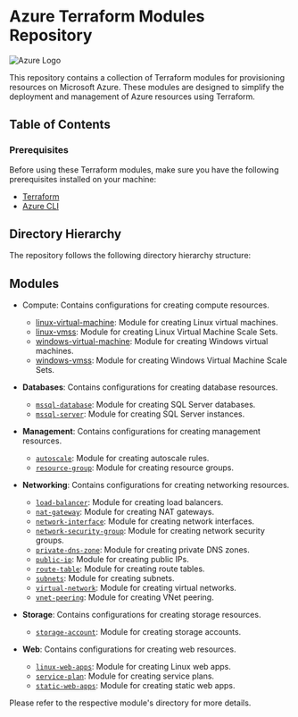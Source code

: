 # Azure Terraform Modules Repository

![Azure Logo](https://upload.wikimedia.org/wikipedia/commons/thumb/a/a8/Microsoft_Azure_Logo.svg/1280px-Microsoft_Azure_Logo.svg.png)

This repository contains a collection of Terraform modules for provisioning resources on Microsoft Azure. These modules are designed to simplify the deployment and management of Azure resources using Terraform.

## Table of Contents

### Prerequisites

Before using these Terraform modules, make sure you have the following prerequisites installed on your machine:

- [Terraform](https://www.terraform.io/downloads.html)
- [Azure CLI](https://docs.microsoft.com/en-us/cli/azure/install-azure-cli)

## Directory Hierarchy

The repository follows the following directory hierarchy structure:

## Modules

- Compute: Contains configurations for creating compute resources.
  - [linux-virtual-machine](modules/Compute/linux-virtual-machine): Module for creating Linux virtual machines.
  - [linux-vmss](modules/linux-vmss): Module for creating Linux Virtual Machine Scale Sets.
  - [windows-virtual-machine](modules/Compute/windows-virtual-machine): Module for creating Windows virtual machines.
  - [windows-vmss](modules/Compute/windows-vmss): Module for creating Windows Virtual Machine Scale Sets.

- **Databases**: Contains configurations for creating database resources.
  - [`mssql-database`](modules/Databases/mssql-database): Module for creating SQL Server databases.
  - [`mssql-server`](modules/Databases/mssql-server): Module for creating SQL Server instances.

- **Management**: Contains configurations for creating management resources.
  - [`autoscale`](modules/Management/autoscale): Module for creating autoscale rules.
  - [`resource-group`](modules/Management/resource-group): Module for creating resource groups.

- **Networking**: Contains configurations for creating networking resources.
  - [`load-balancer`](modules/Networking/load-balancer): Module for creating load balancers.
  - [`nat-gateway`](modules/Networking/nat-gateway): Module for creating NAT gateways.
  - [`network-interface`](modules/Networking/network-interface): Module for creating network interfaces.
  - [`network-security-group`](modules/Networking/network-security-group): Module for creating network security groups.
  - [`private-dns-zone`](modules/Networking/private-dns-zone): Module for creating private DNS zones.
  - [`public-ip`](modules/Networking/public-ip): Module for creating public IPs.
  - [`route-table`](modules/Networking/route-table): Module for creating route tables.
  - [`subnets`](modules/Networking/subnets): Module for creating subnets.
  - [`virtual-network`](modules/Networking/virtual-network): Module for creating virtual networks.
  - [`vnet-peering`](modules/Networking/vnet-peering): Module for creating VNet peering.

- **Storage**: Contains configurations for creating storage resources.
  - [`storage-account`](modules/Storage/storage-account): Module for creating storage accounts.

- **Web**: Contains configurations for creating web resources.
  - [`linux-web-apps`](modules/Web/linux-web-apps): Module for creating Linux web apps.
  - [`service-plan`](modules/Web/service-plan): Module for creating service plans.
  - [`static-web-apps`](modules/Web/static-web-apps): Module for creating static web apps.

Please refer to the respective module's directory for more details.